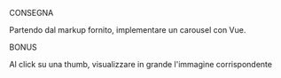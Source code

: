 CONSEGNA

Partendo dal markup fornito, implementare un carousel con Vue.

BONUS

Al click su una thumb, visualizzare in grande l'immagine corrispondente